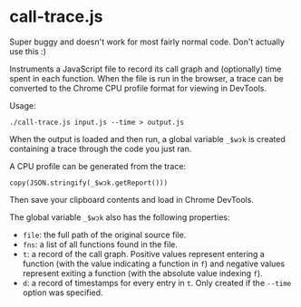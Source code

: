 # call-trace.js

Super buggy and doesn't work for most fairly normal code. Don't actually use this :)

Instruments a JavaScript file to record its call graph and (optionally) time spent in each function. When the file is run in the browser, a trace can be converted to the Chrome CPU profile format for viewing in DevTools.

Usage:
```
./call-trace.js input.js --time > output.js
```
When the output is loaded and then run, a global variable `_$wɔk` is created containing a trace through the code you just ran.

A CPU profile can be generated from the trace:
```
copy(JSON.stringify(_$wɔk.getReport()))
```
Then save your clipboard contents and load in Chrome DevTools.

The global variable `_$wɔk` also has the following properties:
- `file`: the full path of the original source file.
- `fns`: a list of all functions found in the file.
- `t`: a record of the call graph. Positive values represent entering a function (with the value indicating a function in `f`) and negative values represent exiting a function (with the absolute value indexing `f`).
- `d`: a record of timestamps for every entry in `t`. Only created if the `--time` option was specified.
